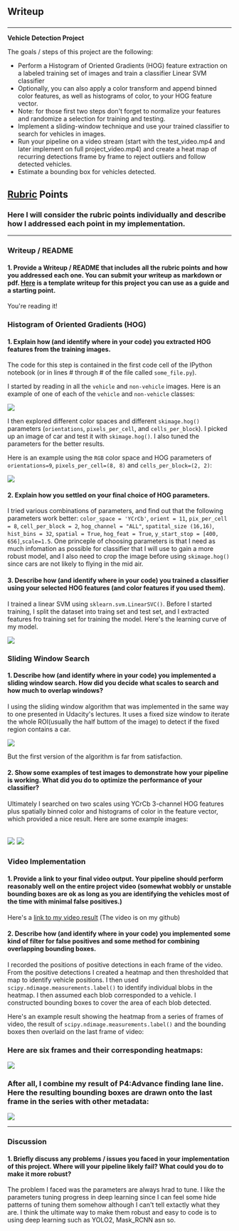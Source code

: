 ## Writeup
### 

---

**Vehicle Detection Project**

The goals / steps of this project are the following:

* Perform a Histogram of Oriented Gradients (HOG) feature extraction on a labeled training set of images and train a classifier Linear SVM classifier
* Optionally, you can also apply a color transform and append binned color features, as well as histograms of color, to your HOG feature vector. 
* Note: for those first two steps don't forget to normalize your features and randomize a selection for training and testing.
* Implement a sliding-window technique and use your trained classifier to search for vehicles in images.
* Run your pipeline on a video stream (start with the test_video.mp4 and later implement on full project_video.mp4) and create a heat map of recurring detections frame by frame to reject outliers and follow detected vehicles.
* Estimate a bounding box for vehicles detected.

[//]: # "Image References"
[image1]: ./examples/car_not_car.png
[image2]: ./examples/HOG_example.png
[image3]: ./examples/sliding_windows.png
[image4]: ./examples/sliding_window.png
[image5]: ./examples/bboxes_and_heat.png
[image6]: ./examples/labels_map.png
[image7]: ./examples/output_bboxes.png
[video1]: ./project_video.mp4

## [Rubric](https://review.udacity.com/#!/rubrics/513/view) Points
### Here I will consider the rubric points individually and describe how I addressed each point in my implementation.

---
### Writeup / README

#### 1. Provide a Writeup / README that includes all the rubric points and how you addressed each one.  You can submit your writeup as markdown or pdf.  [Here](https://github.com/udacity/CarND-Vehicle-Detection/blob/master/writeup_template.md) is a template writeup for this project you can use as a guide and a starting point.

You're reading it!

### Histogram of Oriented Gradients (HOG)

#### 1. Explain how (and identify where in your code) you extracted HOG features from the training images.

The code for this step is contained in the first code cell of the IPython notebook (or in lines # through # of the file called `some_file.py`).

I started by reading in all the `vehicle` and `non-vehicle` images.  Here is an example of one of each of the `vehicle` and `non-vehicle` classes:

<img src="./examples/car_not_car.png">

I then explored different color spaces and different `skimage.hog()` parameters (`orientations`, `pixels_per_cell`, and `cells_per_block`).  I picked up an image of car and test it with `skimage.hog()`. I also tuned the parameters for the better results.

Here is an example using the `RGB` color space and HOG parameters of `orientations=9`, `pixels_per_cell=(8, 8)` and `cells_per_block=(2, 2)`:


<img src="./examples/HOG_example.png">

#### 2. Explain how you settled on your final choice of HOG parameters.

I tried various combinations of parameters, and find out that the following parameters work better: `color_space = 'YCrCb'`, `orient = 11`, `pix_per_cell = 8`, `cell_per_block = 2`, `hog_channel = "ALL"`, `spatital_size (16,16)`, `hist_bins = 32`, `spatial = True`, `hog_feat = True`, `y_start_stop = [400, 656]`,`scale=1.5`. One princeple of choosing parameters is that I need as much infomation as possible for classifier that I will use to gain a more robust model, and I also need to crop the image before using `skimage.hog()` since cars are not likely to flying in the mid air.

#### 3. Describe how (and identify where in your code) you trained a classifier using your selected HOG features (and color features if you used them).

I trained a linear SVM using `sklearn.svm.LinearSVC()`. Before I started training, I split the dataset into traing set and test set, and I extracted features fro training set for training the model. Here's the learning curve of my model.

<img src="./examples/learing_curve.png">

### Sliding Window Search

#### 1. Describe how (and identify where in your code) you implemented a sliding window search.  How did you decide what scales to search and how much to overlap windows?

I using the sliding window algorithm that was implemented in the same way to one presented in Udacity's lectures. It uses a fixed size window to iterate the whole ROI(usually the half buttom of the image) to detect if the fixed region contains a car.

<img src="./examples/sliding_windows.png">

But the first version of the algorithm is far from satisfaction.

#### 2. Show some examples of test images to demonstrate how your pipeline is working.  What did you do to optimize the performance of your classifier?

Ultimately I searched on two scales using YCrCb 3-channel HOG features plus spatially binned color and histograms of color in the feature vector, which provided a nice result.  Here are some example images:

<img src="./examples/sliding_window.png"> <img src="./examples/sliding_window2.png">
---



### Video Implementation

#### 1. Provide a link to your final video output.  Your pipeline should perform reasonably well on the entire project video (somewhat wobbly or unstable bounding boxes are ok as long as you are identifying the vehicles most of the time with minimal false positives.)
Here's a [link to my video result](https://github.com/Meirtz/CarND-Vehicle-Detection/blob/master/processed_project_video.mp4) (The video is on my github)


#### 2. Describe how (and identify where in your code) you implemented some kind of filter for false positives and some method for combining overlapping bounding boxes.

I recorded the positions of positive detections in each frame of the video.  From the positive detections I created a heatmap and then thresholded that map to identify vehicle positions.  I then used `scipy.ndimage.measurements.label()` to identify individual blobs in the heatmap.  I then assumed each blob corresponded to a vehicle.  I constructed bounding boxes to cover the area of each blob detected.

Here's an example result showing the heatmap from a series of frames of video, the result of `scipy.ndimage.measurements.label()` and the bounding boxes then overlaid on the last frame of video:

### Here are six frames and their corresponding heatmaps:

<img src="./examples/bboxes_and_heat.png">



### After all, I combine my result of P4:Advance finding lane line. Here the resulting bounding boxes are drawn onto the last frame in the series with other metadata:

<img src="./examples/output_bboxes.png">

---

### Discussion

#### 1. Briefly discuss any problems / issues you faced in your implementation of this project.  Where will your pipeline likely fail?  What could you do to make it more robust?

The problem I faced was the parameters are always hrad to tune. I like the parameters tuning progress in deep learning since I can feel some hide patterns of tuning them somehow although I can't tell extactly what they are. I think the ultimate way to make them robust and easy to code is to using deep learning such as YOLO2, Mask_RCNN asn so.

